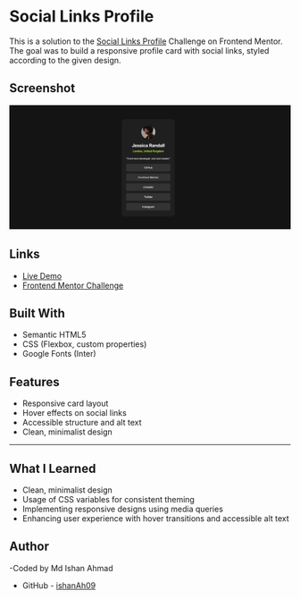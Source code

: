 # Social Links Profile

This is a solution to the [Social Links Profile](https://www.frontendmentor.io/challenges/social-links-profile-UG32l9m6dQ) Challenge on Frontend Mentor. The goal was to build a responsive profile card with social links, styled according to the given design.

## Screenshot

![FAQ Accordion Screenshot](./Screenshot%202025-06-03%20203150.png)

## Links

- [Live Demo]()
- [Frontend Mentor Challenge](https://www.frontendmentor.io/challenges/social-links-profile-UG32l9m6dQ)

## Built With

- Semantic HTML5
- CSS (Flexbox, custom properties)
- Google Fonts (Inter)

## Features

- Responsive card layout
- Hover effects on social links
- Accessible structure and alt text
- Clean, minimalist design

---

## What I Learned

- Clean, minimalist design
- Usage of CSS variables for consistent theming
- Implementing responsive designs using media queries
- Enhancing user experience with hover transitions and accessible alt text


## Author
-Coded by Md Ishan Ahmad
- GitHub - [ishanAh09](https://github.com/ishanah09)
